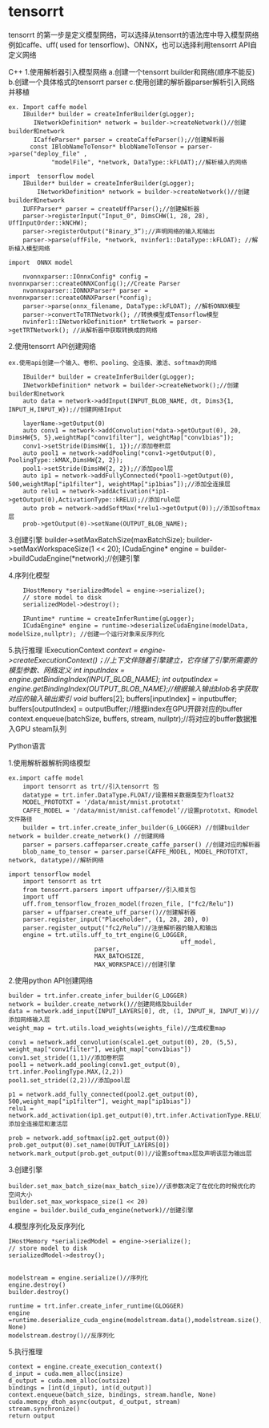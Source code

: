 # tensorrt
tensorrt 的第一步是定义模型网络，可以选择从tensorrt的语法库中导入模型网络例如caffe、uff( used for tensorflow)、ONNX，也可以选择利用tensorrt API自定义网络

C++
1.使用解析器引入模型网络
	a.创建一个tensorrt builder和网络(顺序不能反)
	b.创建一个具体格式的tensorrt parser
	c.使用创建的解析器parser解析引入网络并移植
	
	ex. Import caffe model
		IBuilder* builder = createInferBuilder(gLogger);
	       INetworkDefinition* network = builder->createNetwork()//创建builder和network
	       ICaffeParser* parser = createCaffeParser();//创建解析器
	      const IBlobNameToTensor* blobNameToTensor = parser->parse("deploy_file" ,
 	      		"modelFile", *network, DataType::kFLOAT);//解析植入的网络

	import  tensorflow model
		IBuilder* builder = createInferBuilder(gLogger);
	      	INetworkDefinition* network = builder->createNetwork()//创建builder和network
		IUFFParser* parser = createUffParser();//创建解析器
		parser->registerInput("Input_0", DimsCHW(1, 28, 28), UffInputOrder::kNCHW);
		parser->registerOutput("Binary_3”);//声明网络的输入和输出
		parser->parse(uffFile, *network, nvinfer1::DataType::kFLOAT); //解析植入模型网络

	import  ONNX model

		nvonnxparser::IOnnxConfig* config = nvonnxparser::createONNXConfig();//Create Parser
		nvonnxparser::IONNXParser* parser = nvonnxparser::createONNXParser(*config);
		parser->parse(onnx_filename, DataType::kFLOAT); //解析ONNX模型
		parser->convertToTRTNetwork(); //转换模型成Tensorflow模型
		nvinfer1::INetworkDefinition* trtNetwork = parser->getTRTNetwork(); //从解析器中获取转换成的网络 
2.使用tensorrt API创建网络
		
	ex.使用api创建一个输入、卷积、pooling、全连接、激活、softmax的网络

		IBuilder* builder = createInferBuilder(gLogger);
		INetworkDefinition* network = builder->createNetwork();//创建builder和network
		auto data = network->addInput(INPUT_BLOB_NAME, dt, Dims3{1, INPUT_H,INPUT_W});//创建网络Input
		
		layerName->getOutput(0)
		auto conv1 = network->addConvolution(*data->getOutput(0), 20, DimsHW{5, 5},weightMap["conv1filter"], weightMap["conv1bias"]);
		conv1->setStride(DimsHW{1, 1});//添加卷积层
		auto pool1 = network->addPooling(*conv1->getOutput(0), PoolingType::kMAX,DimsHW{2, 2});
		pool1->setStride(DimsHW{2, 2});//添加pool层
		auto ip1 = network->addFullyConnected(*pool1->getOutput(0), 500,weightMap["ip1filter"], weightMap["ip1bias”]);//添加全连接层
		auto relu1 = network->addActivation(*ip1->getOutput(0),ActivationType::kRELU);//添加rule层
		auto prob = network->addSoftMax(*relu1->getOutput(0));//添加softmax层
		prob->getOutput(0)->setName(OUTPUT_BLOB_NAME);

3.创建引擎
		builder->setMaxBatchSize(maxBatchSize);
		builder->setMaxWorkspaceSize(1 << 20);
		ICudaEngine* engine = builder->buildCudaEngine(*network);//创建引擎

4.序列化模型
		
		IHostMemory *serializedModel = engine->serialize();
		// store model to disk
		serializedModel->destroy();

		IRuntime* runtime = createInferRuntime(gLogger);
		ICudaEngine* engine = runtime->deserializeCudaEngine(modelData, modelSize,nullptr); //创建一个运行对象来反序列化
5.执行推理
		IExecutionContext *context = engine->createExecutionContext()；//上下文伴随着引擎建立，它存储了引擎所需要的模型参数、网络定义
		int inputIndex = engine.getBindingIndex(INPUT_BLOB_NAME);
		int outputIndex = engine.getBindingIndex(OUTPUT_BLOB_NAME);//根据输入输出blob名字获取对应的输入输出索引
		void* buffers[2];
		buffers[inputIndex] = inputbuffer;
		buffers[outputIndex] = outputBuffer;//根据index在GPU开辟对应的buffer
		context.enqueue(batchSize, buffers, stream, nullptr);//将对应的buffer数据推入GPU steam队列

Python语言

1.使用解析器解析网络模型

	ex.import caffe model
		import tensorrt as trt//引入tensorrt 包
		datatype = trt.infer.DataType.FLOAT//设置相关数据类型为float32
		MODEL_PROTOTXT = '/data/mnist/mnist.prototxt'
		CAFFE_MODEL = '/data/mnist/mnist.caffemodel’//设置prototxt、和model文件路径
		builder = trt.infer.create_infer_builder(G_LOGGER) //创建builder 		network = builder.create_network() //创建网络
		parser = parsers.caffeparser.create_caffe_parser() //创建对应的解析器
		blob_name_to_tensor = parser.parse(CAFFE_MODEL, MODEL_PROTOTXT, network, datatype)//解析网络
	
	import tensorflow model
		import tensorrt as trt
		from tensorrt.parsers import uffparser//引入相关包
		import uff
		uff.from_tensorflow_frozen_model(frozen_file, ["fc2/Relu"])
		parser = uffparser.create_uff_parser()//创建解析器
		parser.register_input("Placeholder", (1, 28, 28), 0)
		parser.register_output("fc2/Relu”)//注册解析器的输入和输出
		engine = trt.utils.uff_to_trt_engine(G_LOGGER,
                                     				uff_model,
							parser,
							MAX_BATCHSIZE,
							MAX_WORKSPACE)//创建引擎

2.使用python API创建网络

	builder = trt.infer.create_infer_builder(G_LOGGER)
	network = builder.create_network()//创建网络及builder
	data = network.add_input(INPUT_LAYERS[0], dt, (1, INPUT_H, INPUT_W))//添加网络输入层
	weight_map = trt.utils.load_weights(weights_file)//生成权重map

	conv1 = network.add_convolution(scale1.get_output(0), 20, (5,5), weight_map["conv1filter"], weight_map["conv1bias"]) 
	conv1.set_stride((1,1)//添加卷积层
	pool1 = network.add_pooling(conv1.get_output(0), trt.infer.PoolingType.MAX,(2,2))
	pool1.set_stride((2,2))//添加pool层
	
	p1 = network.add_fully_connected(pool2.get_output(0), 500,weight_map["ip1filter"], weight_map["ip1bias"])
	relu1 = network.add_activation(ip1.get_output(0),trt.infer.ActivationType.RELU)//添加全连接层和激活层
	
	prob = network.add_softmax(ip2.get_output(0))
	prob.get_output(0).set_name(OUTPUT_LAYERS[0])
	network.mark_output(prob.get_output(0))//设置softmax层及声明该层为输出层

3.创建引擎

	builder.set_max_batch_size(max_batch_size)//该参数决定了在优化的时候优化的空间大小
	builder.set_max_workspace_size(1 << 20)
	engine = builder.build_cuda_engine(network)//创建引擎

4.模型序列化及反序列化

	IHostMemory *serializedModel = engine->serialize();
	// store model to disk
	serializedModel->destroy();


	modelstream = engine.serialize()//序列化
	engine.destroy()
	builder.destroy()

	runtime = trt.infer.create_infer_runtime(GLOGGER)
	engine =runtime.deserialize_cuda_engine(modelstream.data(),modelstream.size(), None)
	modelstream.destroy()//反序列化 
5.执行推理

	context = engine.create_execution_context()
	d_input = cuda.mem_alloc(insize)
	d_output = cuda.mem_alloc(outsize)
	bindings = [int(d_input), int(d_output)]
	context.enqueue(batch_size, bindings, stream.handle, None)
	cuda.memcpy_dtoh_async(output, d_output, stream)  	stream.synchronize()
	return output
